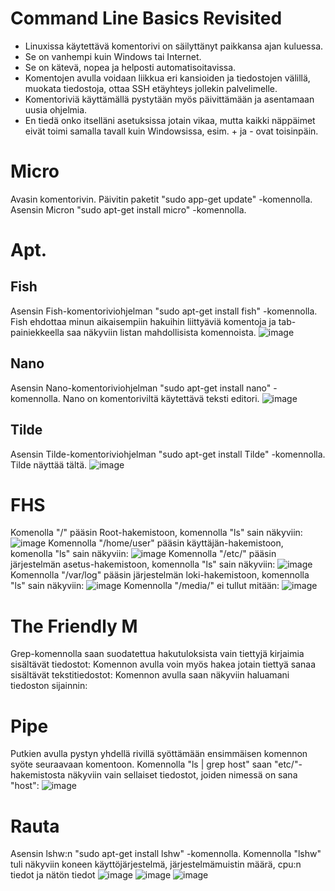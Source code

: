 # Command Line Basics Revisited
- Linuxissa käytettävä komentorivi on säilyttänyt paikkansa ajan kuluessa.
- Se on vanhempi kuin Windows tai Internet.
- Se on kätevä, nopea ja helposti automatisoitavissa.
- Komentojen avulla voidaan liikkua eri kansioiden ja tiedostojen välillä, muokata tiedostoja, ottaa SSH etäyhteys jollekin palvelimelle.
- Komentoriviä käyttämällä pystytään myös päivittämään ja asentamaan uusia ohjelmia.
- En tiedä onko itselläni asetuksissa jotain vikaa, mutta kaikki näppäimet eivät toimi samalla tavall kuin Windowsissa, esim. + ja - ovat toisinpäin.
  
# Micro
Avasin komentorivin.
Päivitin paketit "sudo app-get update" -komennolla.
Asensin Micron "sudo apt-get install micro" -komennolla.

# Apt.

## Fish
Asensin Fish-komentoriviohjelman "sudo apt-get install fish" -komennolla.
Fish ehdottaa minun aikaisempiin hakuihin liittyäviä komentoja ja tab-painiekkeella saa näkyviin listan mahdollisista komennoista.
![image](https://github.com/user-attachments/assets/69897366-0e9f-4201-ad96-53dd46f15916)

## Nano
Asensin Nano-komentoriviohjelman "sudo apt-get install nano" -komennolla.
Nano on komentoriviltä käytettävä teksti editori.
![image](https://github.com/user-attachments/assets/b0817b4a-9e65-4b5e-b984-ec381927d260)

## Tilde
Asensin Tilde-komentoriviohjelman "sudo apt-get install Tilde" -komennolla.
Tilde näyttää tältä.
![image](https://github.com/user-attachments/assets/c9a6ad6e-34f3-497b-8415-13e7277d88c5)
 
# FHS
Komenolla "/" pääsin Root-hakemistoon, komennolla "ls" sain näkyviin:
![image](https://github.com/user-attachments/assets/c3ae0d04-78e6-485b-8b07-0e009ca537b0)
Komennolla "/home/user" pääsin käyttäjän-hakemistoon, komenolla "ls" sain näkyviin:
![image](https://github.com/user-attachments/assets/708ddc9b-b9a6-4ec4-8f45-801e427f192a)
Komennolla "/etc/"  pääsin järjestelmän asetus-hakemistoon, komennolla "ls" sain näkyviin:
![image](https://github.com/user-attachments/assets/81818b6e-32c9-4c2e-aa0b-91effcb42d1a)
Komennolla "/var/log" pääsin järjestelmän loki-hakemistoon, komennolla "ls" sain näkyviin:
![image](https://github.com/user-attachments/assets/066c98a0-d8b3-41fd-972f-e9ac35f3a926)
Komennolla "/media/" ei tullut mitään:
![image](https://github.com/user-attachments/assets/105c0154-d83a-4843-b781-72a53af63bae)

# The Friendly M
Grep-komennolla saan suodatettua hakutuloksista vain tiettyjä kirjaimia sisältävät tiedostot:
Komennon avulla voin myös hakea jotain tiettyä sanaa sisältävät tekstitiedostot:
Komennon avulla saan näkyviin haluamani tiedoston sijainnin:

# Pipe
Putkien avulla pystyn yhdellä rivillä syöttämään ensimmäisen komennon syöte seuraavaan komentoon.
Komennolla "ls | grep host" saan "etc/"-hakemistosta näkyviin vain sellaiset tiedostot, joiden nimessä on sana "host":
![image](https://github.com/user-attachments/assets/a18a99dd-5f11-4e3c-97a9-52ebbbafabef)

# Rauta
Asensin lshw:n "sudo apt-get install lshw" -komennolla.
Komennolla "lshw" tuli näkyviin koneen käyttöjärjestelmä, järjestelmämuistin määrä, cpu:n tiedot ja nätön tiedot
![image](https://github.com/user-attachments/assets/c10a9684-9507-4675-9234-b75256692bf8)
![image](https://github.com/user-attachments/assets/cb79b7aa-6bfc-411a-879b-26964f103c87)
![image](https://github.com/user-attachments/assets/d6479777-05f4-4cb8-8b97-55338b96307a)


